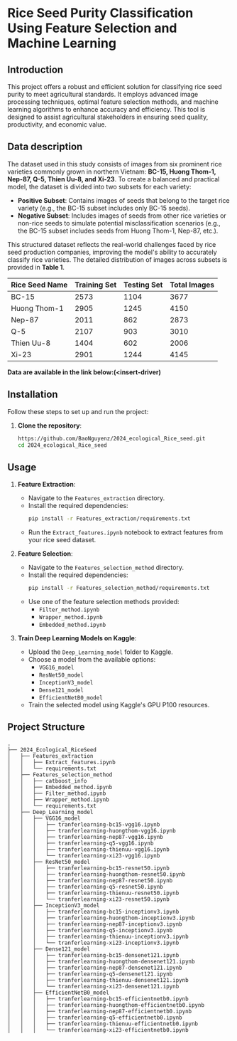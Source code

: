 # Rice Seed Purity Classification Using Feature Selection and Machine Learning  

## Introduction  
This project offers a robust and efficient solution for classifying rice seed purity to meet agricultural standards. It employs advanced image processing techniques, optimal feature selection methods, and machine learning algorithms to enhance accuracy and efficiency. This tool is designed to assist agricultural stakeholders in ensuring seed quality, productivity, and economic value.  

## Data description

The dataset used in this study consists of images from six prominent rice varieties commonly grown in northern Vietnam: **BC-15, Huong Thom-1, Nep-87, Q-5, Thien Uu-8, and Xi-23**. To create a balanced and practical model, the dataset is divided into two subsets for each variety:

- **Positive Subset**: Contains images of seeds that belong to the target rice variety (e.g., the BC-15 subset includes only BC-15 seeds).  
- **Negative Subset**: Includes images of seeds from other rice varieties or non-rice seeds to simulate potential misclassification scenarios (e.g., the BC-15 subset includes seeds from Huong Thom-1, Nep-87, etc.).

This structured dataset reflects the real-world challenges faced by rice seed production companies, improving the model's ability to accurately classify rice varieties. The detailed distribution of images across subsets is provided in **Table 1**.

| Rice Seed Name  | Training Set | Testing Set | Total Images |
|-----------------|--------------|-------------|--------------|
| BC-15           | 2573         | 1104        | 3677         |
| Huong Thom-1    | 2905         | 1245        | 4150         |
| Nep-87          | 2011         | 862         | 2873         |
| Q-5             | 2107         | 903         | 3010         |
| Thien Uu-8      | 1404         | 602         | 2006         |
| Xi-23           | 2901         | 1244        | 4145         |

**Data are available in the link below:(<insert-driver)**


## Installation  
Follow these steps to set up and run the project:  
1. **Clone the repository**:  
   ```bash
   https://github.com/BaoNguyenz/2024_ecological_Rice_seed.git
   cd 2024_ecological_Rice_seed

## Usage  
1. **Feature Extraction**:  
   - Navigate to the `Features_extraction` directory.  
   - Install the required dependencies:  
     ```bash
     pip install -r Features_extraction/requirements.txt
     ```  
   - Run the `Extract_features.ipynb` notebook to extract features from your rice seed dataset.  

2. **Feature Selection**:  
   - Navigate to the `Features_selection_method` directory.  
   - Install the required dependencies:  
     ```bash
     pip install -r Features_selection_method/requirements.txt
     ```  
   - Use one of the feature selection methods provided:  
     - `Filter_method.ipynb`  
     - `Wrapper_method.ipynb`  
     - `Embedded_method.ipynb`  

3. **Train Deep Learning Models on Kaggle**:  
   - Upload the `Deep_Learning_model` folder to Kaggle.  
   - Choose a model from the available options:  
     - `VGG16_model`
     - `ResNet50_model` 
     - `InceptionV3_model`
     - `Dense121_model`
     - `EfficientNetB0_model` 
   - Train the selected model using Kaggle's GPU P100 resources.

## Project Structure

```
.
├── 2024_Ecological_RiceSeed
│   ├── Features_extraction
│   │   ├── Extract_features.ipynb
│   │   └── requirements.txt
│   ├── Features_selection_method
│   │   ├── catboost_info
│   │   ├── Embedded_method.ipynb
│   │   ├── Filter_method.ipynb
│   │   ├── Wrapper_method.ipynb
│   │   └── requirements.txt
│   ├── Deep_Learning_model
│   │   ├── VGG16_model
│   │   │   ├── tranferlearning-bc15-vgg16.ipynb
│   │   │   ├── tranferlearning-huongthom-vgg16.ipynb
│   │   │   ├── tranferlearning-nep87-vgg16.ipynb
│   │   │   ├── tranferlearning-q5-vgg16.ipynb
│   │   │   ├── tranferlearning-thienuu-vgg16.ipynb
│   │   │   └── tranferlearning-xi23-vgg16.ipynb
│   │   ├── ResNet50_model
│   │   │   ├── tranferlearning-bc15-resnet50.ipynb
│   │   │   ├── tranferlearning-huongthom-resnet50.ipynb
│   │   │   ├── tranferlearning-nep87-resnet50.ipynb
│   │   │   ├── tranferlearning-q5-resnet50.ipynb
│   │   │   ├── tranferlearning-thienuu-resnet50.ipynb
│   │   │   └── tranferlearning-xi23-resnet50.ipynb
│   │   ├── InceptionV3_model
│   │   │   ├── tranferlearning-bc15-inceptionv3.ipynb
│   │   │   ├── tranferlearning-huongthom-inceptionv3.ipynb
│   │   │   ├── tranferlearning-nep87-inceptionv3.ipynb
│   │   │   ├── tranferlearning-q5-inceptionv3.ipynb
│   │   │   ├── tranferlearning-thienuu-inceptionv3.ipynb
│   │   │   └── tranferlearning-xi23-inceptionv3.ipynb
│   │   ├── Dense121_model
│   │   │   ├── tranferlearning-bc15-densenet121.ipynb
│   │   │   ├── tranferlearning-huongthom-densenet121.ipynb
│   │   │   ├── tranferlearning-nep87-densenet121.ipynb
│   │   │   ├── tranferlearning-q5-densenet121.ipynb
│   │   │   ├── tranferlearning-thienuu-densenet121.ipynb
│   │   │   └── tranferlearning-xi23-densenet121.ipynb
│   │   ├── EfficientNetB0_model
│   │   │   ├── tranferlearning-bc15-efficientnetb0.ipynb
│   │   │   ├── tranferlearning-huongthom-efficientnetb0.ipynb
│   │   │   ├── tranferlearning-nep87-efficientnetb0.ipynb
│   │   │   ├── tranferlearning-q5-efficientnetb0.ipynb
│   │   │   ├── tranferlearning-thienuu-efficientnetb0.ipynb
│   │   │   └── tranferlearning-xi23-efficientnetb0.ipynb
```
 
